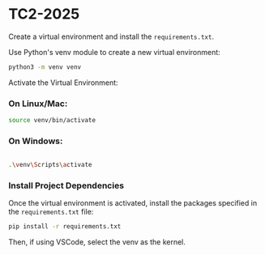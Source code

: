 # TC2-2025

Create a virtual environment and install the `requirements.txt`.

Use Python's venv module to create a new virtual environment:

```sh
python3 -m venv venv
```

Activate the Virtual Environment:

### On Linux/Mac:
```sh
source venv/bin/activate
```

### On Windows:
```sh

.\venv\Scripts\activate
```

### Install Project Dependencies

Once the virtual environment is activated, install the packages specified in the `requirements.txt` file:

```sh
pip install -r requirements.txt
```

Then, if using VSCode, select the venv as the kernel.
